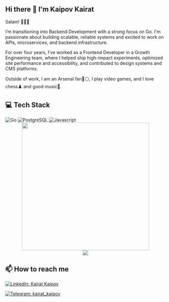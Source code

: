 ## Hi there 👋 I'm Kaipov Kairat

Salam! 👋🇰🇬

I’m transitioning into Backend Development with a strong focus on Go. I'm passionate about building scalable, reliable systems and excited to work on APIs, microservices, and backend infrastructure.

For over four years, I’ve worked as a Frontend Developer in a Growth Engineering team, where I helped ship high-impact experiments, optimized site performance and accessibility, and contributed to design systems and CMS platforms.

Outside of work, I am an Arsenal fan🔴⚪, I play video games, and I love chess♟️ and good music🎼. 

## 💻 Tech Stack

<div>

<img alt="Go" src="https://ziadoua.github.io/m3-Markdown-Badges/badges/Go/go2.svg" />

<img alt="PostgreSQL" src="https://ziadoua.github.io/m3-Markdown-Badges/badges/PostgreSQL/postgresql2.svg" />

<img alt="Javascript" src="https://ziadoua.github.io/m3-Markdown-Badges/badges/Javascript/javascript2.svg">

</div>

<div style="text-align: center">
  <img src="https://github-readme-stats.vercel.app/api?username=kaipov24&count_private=true&show_icons=true&theme=prussian" width="400">
<br />
  <img src="https://github-readme-stats.vercel.app/api/top-langs/?username=kaipov24&hide=php&title_color=ffffff&text_color=c9cacc&icon_color=4AB197&bg_color=1A2B34" />
</div>

## 📫 How to reach me

[![LinkedIn: Kairat Kaipov](https://img.shields.io/badge/LinkedIn-Kairat%20Kaipov-blue?style=flat-square&logo=Linkedin&logoColor=white)](https://www.linkedin.com/in/kairat-kaipov24/)

[![Telegram: kairat_kaipov](https://img.shields.io/badge/Telegram-kairat__kaipov-2CA5E0?style=flat-square&logo=Telegram&logoColor=white)](https://t.me/kairat_kaipov)



<!--
**kaipov24/kaipov24** is a ✨ _special_ ✨ repository because its `README.md` (this file) appears on your GitHub profile.

Here are some ideas to get you started:

- 🔭 I’m currently working on ...
- 🌱 I’m currently learning ...
- 👯 I’m looking to collaborate on ...
- 🤔 I’m looking for help with ...
- 💬 Ask me about ...
- 📫 How to reach me: ...
- 😄 Pronouns: ...
- ⚡ Fun fact: ...
-->
